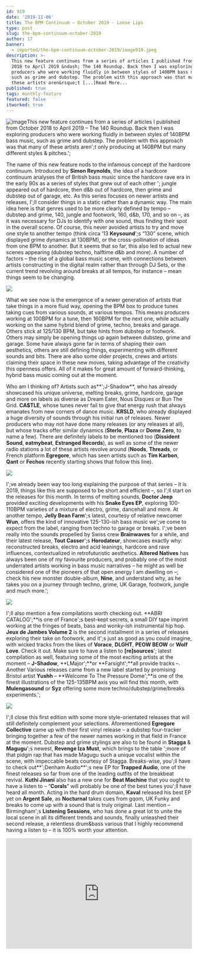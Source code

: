 ```yaml
---
id: 919
date: '2019-11-06'
title: The BPM Continuum – October 2019 - Loose Lips
type: post
slug: the-bpm-continuum-october-2019
author: 17
banner:
  - imported/the-bpm-continuum-october-2019/image919.jpeg
description: >-
  This new feature continues from a series of articles I published from October
  2018 to April 2019 &ndash; The 140 Roundup. Back then I was exploring
  producers who were working fluidly in between styles of 140BPM bass music,
  such as grime and dubstep. The problem with this approach was that many of
  these artists aren&rsquo;t [...]Read More...
published: true
tags: monthly-feature
featured: false
itworked: true
---
```

![image](../imported/the-bpm-continuum-october-2019/image919.jpeg)This new feature continues from a series of articles I published from October 2018 to April 2019 – The 140 Roundup. Back then I was exploring producers who were working fluidly in between styles of 140BPM bass music, such as grime and dubstep. The problem with this approach was that many of these artists aren';t only producing at 140BPM but many different styles & pitches.';

The name of this new feature nods to the infamous concept of the hardcore continuum. Introduced by **Simon Reynolds**, the idea of a hardcore continuum analyses the  of British bass music since the hardcore rave era in the early 90s as a series of styles that grew out of each other '; jungle appeared out of hardcore, then d&b out of hardcore, then grime and dubstep out of garage, etc. As this series focuses on newer artists and releases, I';ll consider things in a static rather than a dynamic way. The main idea here is that genres used to be more clearly defined by tempo – dubstep and grime, 140, jungle and footwork, 160, d&b, 170, and so on –, as it was necessary for DJs to identify with one sound, thus finding their spot in the overall scene. Of course, this never avoided artists to try and move one style to another tempo (think circa ‘13 **Keysound**';s “130” scene, which displayed grime dynamics at 130BPM), or the cross-pollination of ideas from one BPM to another. But it seems that so far, this also led to actual new scenes appearing (dubstep techno, halftime d&b and more). A number of factors – the rise of a global bass music scene, with connections between artists constructing in the digital realm rather than through DJ Sets, or the current trend revolving around breaks at all tempos, for instance – mean things seem to be changing.

![](/wp-content/uploads/live/img/wysiwyg/5dc195117690d.jpg)

What we see now is the emergence of a newer generation of artists that take things in a more fluid way, opening the BPM box to produce tunes taking cues from various sounds, at various tempos. This means producers working at 100BPM for a tune, then 160BPM for the next one, while actually working on the same hybrid blend of grime, techno, breaks and garage. Others stick at 125/130 BPM, but take hints from dubstep or footwork. Others may simply be opening things up again between dubstep, grime and garage. Some have always gone far in terms of shaping their own aesthetics, others are still defining things, experimenting with different sounds and bits. There are also some older projects, crews and artists claiming their space in these new moves, taking advantage of the creativity this openness offers. All of it makes for great amount of forward-thinking, hybrid bass music coming out at the moment.

Who am I thinking of? Artists such as**';J-Shadow**, who has already showcased his unique universe, melting breaks, grime, hardcore, garage and more on labels as diverse as Dream Eater, Nous Disques or Bun The Grid. **CA$TLE**, whose tunes never fail to give that energy rush that always emanates from new corners of dance music. **KRSLD**, who already displayed a huge diversity of sounds through his initial run of releases. Newer producers who may not have done many releases (or any releases at all), but whose tracks offer similar dynamics (**Sterlo**, **Plaza** or **Dome Zero**, to name a few). There are definitely labels to be mentioned too (**Dissident Sound**, **eatmybeat**, **Estranged Records**), as well as some of the newer radio stations a lot of these artists revolve around (**Noods**, **Threads**, or French platform **Egregore**, which has seen artists such as **Tim Karbon**, **Qant** or **Fechos** recently starting shows that follow this line).

![](/wp-content/uploads/live/img/wysiwyg/5dc1951f78a83.jpg)

I';ve already been way too long explaining the purpose of that series – it is 2019, things like this are supposed to be short and efficient –, so I';ll start on the releases for this month. In terms of melting sounds, **Doctor Jeep** provided exciting developments with his **Snake Eyes EP**, exploring 100-110BPM varieties of a mixture of electro, grime, dancehall and more. At another tempo, **Jelly Bean Farm**';s latest, courtesy of relative newcomer **Wun**, offers the kind of innovative 125-130-ish bass music we';ve come to expect from the label, ranging from techno to garage or breaks. I';ve been really into the sounds propelled by Swiss crew **Brainwaves** for a while, and their latest release, **Tout Casser**';s **Horodateur**, showcases exactly why: reconstructed breaks, electro and acid leanings, hardcore and rave influences, contextualized in retrofuturistic aesthetics. **Altered Natives** has always been one of my favourite producers, and probably one of the most underrated artists working in bass music narratives – he might as well be considered one of the pioneers of that open energy I am dwelling on –; check his new monster double-album, **Nine**, and understand why, as he takes you on a journey through techno, grime, UK Garage, footwork, jungle and much more.';

![](/wp-content/uploads/live/img/wysiwyg/5dc19528c1715.jpg)

I';ll also mention a few compilations worth checking out. **ABRI CATALOG';**is one of France';s best-kept secrets, a small DIY tape imprint working at the fringes of beats, bass and wonky-ish instrumental hip hop. **Jeux de Jambes Volume 2** is the second installment in a series of releases exploring their take on footwork, and it';s just as good as you could imagine, with wicked tracks from the likes of **Vorace**, **DLGHT**, **PEOW BEOW** or **Wolf Love**. Check it out. Make sure to have a listen to **\[re\]sources**'; latest compilation as well, featuring some of the most exciting artists at the moment – **J-Shadow**, **LMajor';**or **Farsight';**all provide tracks –. Another Various releases came from a new label started by promising Bristol artist **Yushh** – **Welcome To The Pressure Dome';**is one of the finest illustrations of the 125-135BPM axis you will find this month, with **Mulengasound** or **Syz** offering some more techno/dubstep/grime/breaks experiments.';

![](/wp-content/uploads/live/img/wysiwyg/5dc195318e24b.jpg)

I';ll close this first edition with some more style-orientated releases that will still definitely complement your selections. Aforementioned **Egregore Collective** came up with their first vinyl release – a dubstep four-tracker bringing together a few of the newer names working in that field in France at the moment. Dubstep and grime stylings are also to be found in **Stagga** & **Magugu**';s newest, **Revenge Iza Must**, which brings to the table ';more of that pidgin rap that has made Magugu such a unique vocalist within the scene, with impeccable beats courtesy of Stagga. Breaks-wise, you';ll have to check out**';Denham Audio**';s new EP for **Trapped Audio**, one of the finest releases so far from one of the leading outfits of the breakbeat revival. **Kuthi Jinani** also has a new one for **Beat Machine** that you ought to have a listen to – “**Corals**” will probably be one of the best tunes you';ll have heard all month. Acting in the hard drum domain, **Kaval** released his best EP yet on **Argent Sale**, as **Nocturnal** takes cues from gqom, UK Funky and breaks to come up with a sound that is truly original. Last mention – Birmingham';s **Listening Sessions**, who has done a great lot to unite the local scene in all its different trends and sounds, finally unleashed their second release, a relentless drum&bass various that I highly recommend having a listen to – it is 100% worth your attention.

<iframe width='100%' height='300' scrolling='no' frameborder='no' allow='autoplay' src='https://w.soundcloud.com/player/?url=https%3A//api.soundcloud.com/tracks/689479561&color=%23ff5500&auto_play=false&hide_related=false&show_comments=true&show_user=true&show_reposts=false&show_teaser=true&visual=true'></iframe>